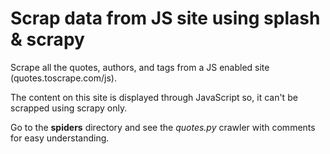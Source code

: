 # Scrap data from JS site using splash & scrapy

Scrape all the quotes, authors, and tags from a JS enabled site (quotes.toscrape.com/js).

The content on this site is displayed through JavaScript so, it can't be scrapped using scrapy only.

Go to the **spiders** directory and see the _quotes.py_ crawler with comments for easy understanding.
